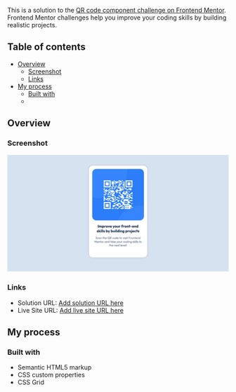 This is a solution to the [QR code component challenge on Frontend Mentor](https://www.frontendmentor.io/challenges/qr-code-component-iux_sIO_H). Frontend Mentor challenges help you improve your coding skills by building realistic projects.

## Table of contents

- [Overview](#overview)
  - [Screenshot](#screenshot)
  - [Links](#links)
- [My process](#my-process)
  - [Built with](#built-with)
  -

## Overview

### Screenshot

![QR Challenge Result](docs/readme-images/screenshot.png)

### Links

- Solution URL: [Add solution URL here](https://github.com/enrightc/QR-challenge)
- Live Site URL: [Add live site URL here](https://enrightc.github.io/QR-challenge/)

## My process

### Built with

- Semantic HTML5 markup
- CSS custom properties
- CSS Grid
